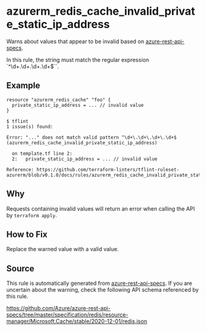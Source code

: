 <!--- This file generated by `tools/apispec-rule-gen/main.go`. DO NOT EDIT --->

# azurerm_redis_cache_invalid_private_static_ip_address

Warns about values that appear to be invalid based on [azure-rest-api-specs](https://github.com/Azure/azure-rest-api-specs).

In this rule, the string must match the regular expression `^\d+\.\d+\.\d+\.\d+$``.

## Example

```hcl
resource "azurerm_redis_cache" "foo" {
  private_static_ip_address = ... // invalid value
}
```

```
$ tflint
1 issue(s) found:

Error: "..." does not match valid pattern ^\d+\.\d+\.\d+\.\d+$ (azurerm_redis_cache_invalid_private_static_ip_address)

  on template.tf line 2:
  2:   private_static_ip_address = ... // invalid value

Reference: https://github.com/terraform-linters/tflint-ruleset-azurerm/blob/v0.1.0/docs/rules/azurerm_redis_cache_invalid_private_static_ip_address.md

```

## Why

Requests containing invalid values will return an error when calling the API by `terraform apply`.

## How to Fix

Replace the warned value with a valid value.

## Source

This rule is automatically generated from [azure-rest-api-specs](https://github.com/Azure/azure-rest-api-specs). If you are uncertain about the warning, check the following API schema referenced by this rule.

https://github.com/Azure/azure-rest-api-specs/tree/master/specification/redis/resource-manager/Microsoft.Cache/stable/2020-12-01/redis.json
